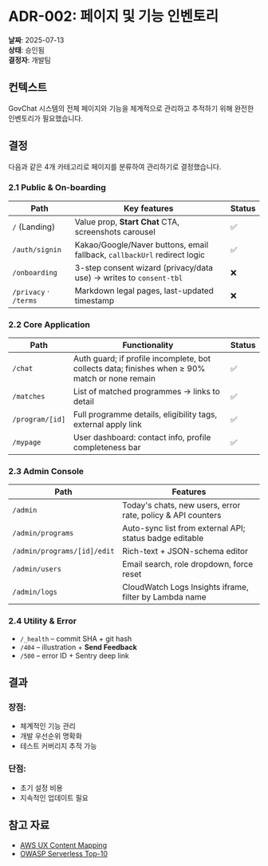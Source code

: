 # ADR-002: 페이지 및 기능 인벤토리

**날짜**: 2025-07-13  
**상태**: 승인됨  
**결정자**: 개발팀

## 컨텍스트

GovChat 시스템의 전체 페이지와 기능을 체계적으로 관리하고 추적하기 위해 완전한 인벤토리가 필요했습니다.

## 결정

다음과 같은 4개 카테고리로 페이지를 분류하여 관리하기로 결정했습니다.

### 2.1 Public & On-boarding

| Path                  | Key features                                                             | Status |
| --------------------- | ------------------------------------------------------------------------ | ------ |
| `/` (Landing)         | Value prop, **Start Chat** CTA, screenshots carousel                     | ✅     |
| `/auth/signin`        | Kakao/Google/Naver buttons, email fallback, `callbackUrl` redirect logic | ✅     |
| `/onboarding`         | 3-step consent wizard (privacy/data use) → writes to `consent-tbl`       | ❌     |
| `/privacy` · `/terms` | Markdown legal pages, last-updated timestamp                             | ❌     |

### 2.2 Core Application

| Path            | Functionality                                                                                   | Status |
| --------------- | ----------------------------------------------------------------------------------------------- | ------ |
| `/chat`         | Auth guard; if profile incomplete, bot collects data; finishes when ≥ 90% match or none remain | ✅     |
| `/matches`      | List of matched programmes → links to detail                                                    | ✅     |
| `/program/[id]` | Full programme details, eligibility tags, external apply link                                   | ✅     |
| `/mypage`       | User dashboard: contact info, profile completeness bar                                          | ✅     |

### 2.3 Admin Console

| Path                        | Features                                                    |
| --------------------------- | ----------------------------------------------------------- |
| `/admin`                    | Today's chats, new users, error rate, policy & API counters |
| `/admin/programs`           | Auto-sync list from external API; status badge editable     |
| `/admin/programs/[id]/edit` | Rich-text + JSON-schema editor                              |
| `/admin/users`              | Email search, role dropdown, force reset                    |
| `/admin/logs`               | CloudWatch Logs Insights iframe, filter by Lambda name      |

### 2.4 Utility & Error

- `/_health` – commit SHA + git hash
- `/404` – illustration + **Send Feedback**
- `/500` – error ID + Sentry deep link

## 결과

### 장점:
- 체계적인 기능 관리
- 개발 우선순위 명확화
- 테스트 커버리지 추적 가능

### 단점:
- 초기 설정 비용
- 지속적인 업데이트 필요

## 참고 자료

- [AWS UX Content Mapping](https://docs.aws.amazon.com/opensearch-service/latest/developerguide/serverless-network.html)
- [OWASP Serverless Top-10](https://docs.aws.amazon.com/systems-manager/latest/userguide/security-best-practices.html)